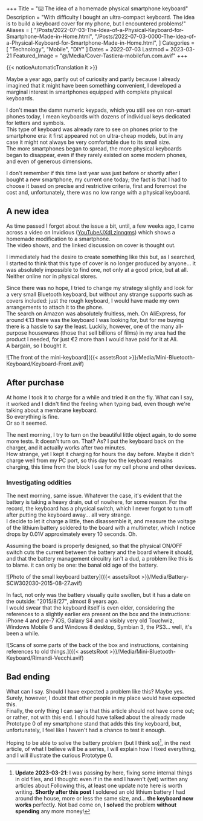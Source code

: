 +++
Title = "⌨️ The idea of ​​a homemade physical smartphone keyboard"
Description = "With difficulty I bought an ultra-compact keyboard. The idea is to build a keyboard cover for my phone, but I encountered problems!"
Aliases = [
  "/Posts/2022-07-03-The-Idea-of-a-Physical-Keyboard-for-Smartphone-Made-in-Home.html",
  "/Posts/2022-07-03-0000-The-Idea-of-a-Physical-Keyboard-for-Smartphone-Made-in-Home.html",
]
Categories = [ "Technology", "Mobile", "DIY" ]
Dates = 2022-07-03
Lastmod = 2023-03-21
Featured_Image = "@/Media/Cover-Tastiera-mobilefun.com.avif"
+++

{{< noticeAutomaticTranslation it >}}



Maybe a year ago, partly out of curiosity and partly because I already imagined that it might have been something convenient, I developed a marginal interest in smartphones equipped with complete physical keyboards.

I don't mean the damn numeric keypads, which you still see on non-smart phones today, I mean keyboards with dozens of individual keys dedicated for letters and symbols.  
This type of keyboard was already rare to see on phones prior to the smartphone era: it first appeared not on ultra-cheap models, but in any case it might not always be very comfortable due to its small size.  
The more smartphones began to spread, the more physical keyboards began to disappear, even if they rarely existed on some modern phones, and even of generous dimensions.

I don't remember if this time last year was just before or shortly after I bought a new smartphone, my current one today; the fact is that I had to choose it based on precise and restrictive criteria, first and foremost the cost and, unfortunately, there was no low range with a physical keyboard.

## A new idea

As time passed I forgot about the issue a bit, until, a few weeks ago, I came across a video on Invidious ([YouTube/JXdLzinnqms](https://invidious.snopyta.org/JXdLzinnqms)) which shows a homemade modification to a smartphone.  
The video shows, and the linked discussion on cover is thought out.

I immediately had the desire to create something like this but, as I searched, I started to think that this type of cover is no longer produced by anyone... it was absolutely impossible to find one, not only at a good price, but at all. Neither online nor in physical stores.

Since there was no hope, I tried to change my strategy slightly and look for a very small Bluetooth keyboard, but without any strange supports such as covers included: just the rough keyboard, I would have made my own arrangements to attach it to the phone.  
The search on Amazon was absolutely fruitless, meh. On AliExpress, for around €13 there was the keyboard I was looking for, but for me buying there is a hassle to say the least. Luckily, however, one of the many all-purpose housewares (those that sell billions of films) in my area had the product I needed, for just €2 more than I would have paid for it at Ali.  
A bargain, so I bought it.

![The front of the mini-keyboard]({{< assetsRoot >}}/Media/Mini-Bluetooth-Keyboard/Keyboard-Front.avif)

## After purchase

At home I took it to charge for a while and tried it on the fly. What can I say, it worked and I didn't find the feeling when typing bad, even though we're talking about a membrane keyboard.  
So everything is fine.  
Or so it seemed.

The next morning, I try to turn on the beautiful little object again, to do some more tests. It doesn't turn on. That? As? I put the keyboard back on the charger, and it actually works after two minutes.  
How strange, yet I kept it charging for hours the day before. Maybe it didn't charge well from my PC port, so this day too the keyboard remains charging, this time from the block I use for my cell phone and other devices.

### Investigating oddities

The next morning, same issue. Whatever the case, it's evident that the battery is taking a heavy drain, out of nowhere, for some reason. For the record, the keyboard has a physical switch, which I never forgot to turn off after putting the keyboard away... all very strange.  
I decide to let it charge a little, then disassemble it, and measure the voltage of the lithium battery soldered to the board with a multimeter, which I notice drops by 0.01V approximately every 10 seconds. Oh.

Assuming the board is properly designed, so that the physical ON/OFF switch cuts the current between the battery and the board where it should, and that the battery management circuitry isn't a dud, a problem like this is to blame. it can only be one: the banal old age of the battery.

![Photo of the small keyboard battery]({{< assetsRoot >}}/Media/Battery-SCW302030-2015-08-27.avif)

In fact, not only was the battery visually quite swollen, but it has a date on the outside: "2015/8/27", almost 8 years ago.  
I would swear that the keyboard itself is even older, considering the references to a slightly earlier era present on the box and the instructions: iPhone 4 and pre-7 iOS, Galaxy S4 and a visibly very old Touchwiz, Windows Mobile 6 and Windows 8 desktop, Symbian 3, the PS3... well, it's been a while.

![Scans of some parts of the back of the box and instructions, containing references to old things.]({{< assetsRoot >}}/Media/Mini-Bluetooth-Keyboard/Rimandi-Vecchi.avif)

## Bad ending

What can I say. Should I have expected a problem like this? Maybe yes. Surely, however, I doubt that other people in my place would have expected this.  
Finally, the only thing I can say is that this article should not have come out; or rather, not with this end. I should have talked about the already made Prototype 0 of my smartphone stand that adds this tiny keyboard, but, unfortunately, I feel like I haven't had a chance to test it enough.

Hoping to be able to solve the battery problem (but I think so)[^New Battery], in the next article, of what I believe will be a series, I will explain how I fixed everything, and I will illustrate the curious Prototype 0.

[^New Battery]: **Update 2023-03-21**: I was passing by here, fixing some internal things in old files, and I thought: even if in the end I haven't (yet) written any articles about Following this, at least one update note here is worth writing. **Shortly after this post** I soldered an old lithium battery I had around the house, more or less the same size, and... **the keyboard now works** perfectly. Not bad come on, **I solved** the problem **without spending** any more money!